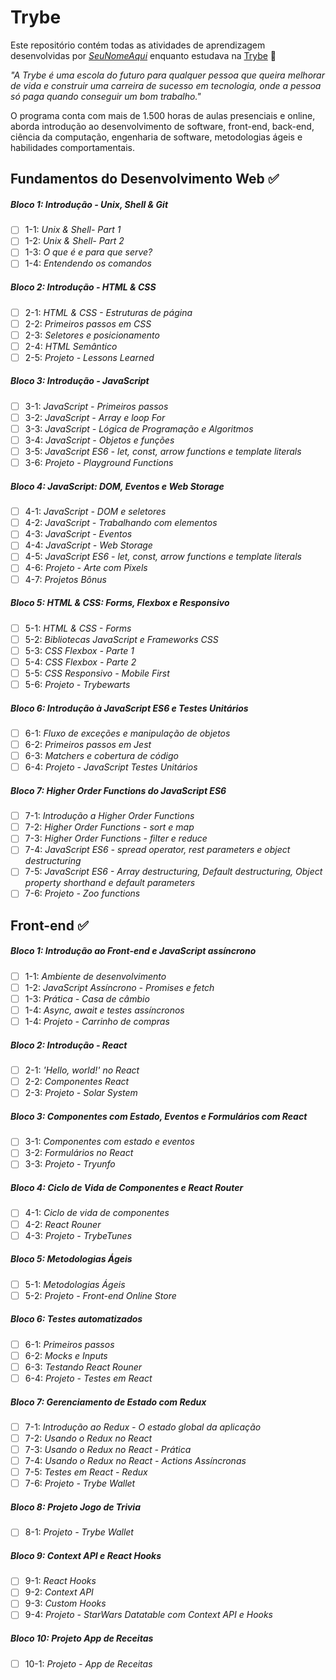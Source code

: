 # Trybe

Este repositório contém todas as atividades de aprendizagem desenvolvidas por _[SeuNomeAqui](LinkDoSeuLinkedinAqui)_ enquanto estudava na [Trybe](https://www.betrybe.com/) :rocket:

_"A Trybe é uma escola do futuro para qualquer pessoa que queira melhorar de vida e construir uma carreira de sucesso em tecnologia, onde a pessoa só paga quando conseguir um bom trabalho."_

O programa conta com mais de 1.500 horas de aulas presenciais e online, aborda introdução ao desenvolvimento de software, front-end, back-end, ciência da computação, engenharia de software, metodologias ágeis e habilidades comportamentais.

## Fundamentos do Desenvolvimento Web :white_check_mark:

##### Bloco 1: Introdução - Unix, Shell & Git

- [ ] 1-1: _Unix & Shell- Part 1_
- [ ] 1-2: _Unix & Shell- Part 2_
- [ ] 1-3: _O que é e para que serve?_
- [ ] 1-4: _Entendendo os comandos_

##### Bloco 2: Introdução - HTML & CSS

- [ ] 2-1: _HTML & CSS - Estruturas de página_
- [ ] 2-2: _Primeiros passos em CSS_
- [ ] 2-3: _Seletores e posicionamento_
- [ ] 2-4: _HTML Semântico_
- [ ] 2-5: _Projeto - Lessons Learned_

##### Bloco 3: Introdução - JavaScript

- [ ] 3-1: _JavaScript - Primeiros passos_
- [ ] 3-2: _JavaScript - Array e loop For_
- [ ] 3-3: _JavaScript - Lógica de Programação e Algoritmos_
- [ ] 3-4: _JavaScript - Objetos e funções_
- [ ] 3-5: _JavaScript ES6 - let, const, arrow functions e template literals_
- [ ] 3-6: _Projeto - Playground Functions_

##### Bloco 4: JavaScript: DOM, Eventos e Web Storage

- [ ] 4-1: _JavaScript - DOM e seletores_
- [ ] 4-2: _JavaScript - Trabalhando com elementos_
- [ ] 4-3: _JavaScript - Eventos_
- [ ] 4-4: _JavaScript - Web Storage_
- [ ] 4-5: _JavaScript ES6 - let, const, arrow functions e template literals_
- [ ] 4-6: _Projeto - Arte com Pixels_
- [ ] 4-7: _Projetos Bônus_

##### Bloco 5: HTML & CSS: Forms, Flexbox e Responsivo

- [ ] 5-1: _HTML & CSS - Forms_
- [ ] 5-2: _Bibliotecas JavaScript e Frameworks CSS_
- [ ] 5-3: _CSS Flexbox - Parte 1_
- [ ] 5-4: _CSS Flexbox - Parte 2_
- [ ] 5-5: _CSS Responsivo - Mobile First_
- [ ] 5-6: _Projeto - Trybewarts_

##### Bloco 6: Introdução à JavaScript ES6 e Testes Unitários

- [ ] 6-1: _Fluxo de exceções e manipulação de objetos_
- [ ] 6-2: _Primeiros passos em Jest_
- [ ] 6-3: _Matchers e cobertura de código_
- [ ] 6-4: _Projeto - JavaScript Testes Unitários_

##### Bloco 7: Higher Order Functions do JavaScript ES6

- [ ] 7-1: _Introdução a Higher Order Functions_
- [ ] 7-2: _Higher Order Functions - sort e map_
- [ ] 7-3: _Higher Order Functions - filter e reduce_
- [ ] 7-4: _JavaScript ES6 - spread operator, rest parameters e object destructuring_
- [ ] 7-5: _JavaScript ES6 - Array destructuring, Default destructuring, Object property shorthand e default parameters_
- [ ] 7-6: _Projeto - Zoo functions_

## Front-end :white_check_mark:

##### Bloco 1: Introdução ao Front-end e JavaScript assíncrono

- [ ] 1-1: _Ambiente de desenvolvimento_
- [ ] 1-2: _JavaScript Assíncrono - Promises e fetch_
- [ ] 1-3: _Prática - Casa de câmbio_
- [ ] 1-4: _Async, await e testes assíncronos_
- [ ] 1-4: _Projeto - Carrinho de compras_

##### Bloco 2: Introdução - React

- [ ] 2-1: _'Hello, world!' no React_
- [ ] 2-2: _Componentes React_
- [ ] 2-3: _Projeto - Solar System_

##### Bloco 3: Componentes com Estado, Eventos e Formulários com React

- [ ] 3-1: _Componentes com estado e eventos_
- [ ] 3-2: _Formulários no React_
- [ ] 3-3: _Projeto - Tryunfo_

##### Bloco 4: Ciclo de Vida de Componentes e React Router

- [ ] 4-1: _Ciclo de vida de componentes_
- [ ] 4-2: _React Rouner_
- [ ] 4-3: _Projeto - TrybeTunes_

##### Bloco 5: Metodologias Ágeis

- [ ] 5-1: _Metodologias Ágeis_
- [ ] 5-2: _Projeto - Front-end Online Store_

##### Bloco 6: Testes automatizados

- [ ] 6-1: _Primeiros passos_
- [ ] 6-2: _Mocks e Inputs_
- [ ] 6-3: _Testando React Rouner_
- [ ] 6-4: _Projeto - Testes em React_

##### Bloco 7: Gerenciamento de Estado com Redux

- [ ] 7-1: _Introdução ao Redux - O estado global da aplicação_
- [ ] 7-2: _Usando o Redux no React_
- [ ] 7-3: _Usando o Redux no React - Prática_
- [ ] 7-4: _Usando o Redux no React - Actions Assíncronas_
- [ ] 7-5: _Testes em React - Redux_
- [ ] 7-6: _Projeto - Trybe Wallet_

##### Bloco 8: Projeto Jogo de Trivia

- [ ] 8-1: _Projeto - Trybe Wallet_

##### Bloco 9: Context API e React Hooks

- [ ] 9-1: _React Hooks_
- [ ] 9-2: _Context API_
- [ ] 9-3: _Custom Hooks_
- [ ] 9-4: _Projeto - StarWars Datatable com Context API e Hooks_

##### Bloco 10: Projeto App de Receitas

- [ ] 10-1: _Projeto - App de Receitas_